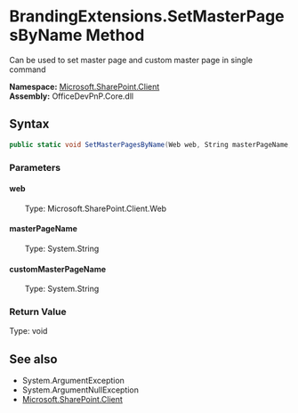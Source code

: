 # BrandingExtensions.SetMasterPagesByName Method  
Can be used to set master page and custom master page in single command  

**Namespace:** [Microsoft.SharePoint.Client](Microsoft.SharePoint.Client.md)  
**Assembly:** OfficeDevPnP.Core.dll  
## Syntax
```C#
public static void SetMasterPagesByName(Web web, String masterPageName, String customMasterPageName)
```
### Parameters
#### web  
&emsp;&emsp;Type: Microsoft.SharePoint.Client.Web  

#### masterPageName  
&emsp;&emsp;Type: System.String  

#### customMasterPageName  
&emsp;&emsp;Type: System.String  

### Return Value
Type: void  

## See also
- System.ArgumentException
- System.ArgumentNullException
- [Microsoft.SharePoint.Client](Microsoft.SharePoint.Client.md)
